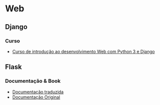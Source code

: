 # Web

## Django
### Curso
* [Curso de introdução ao desenvolvimento Web com Python 3 e Django](https://www.youtube.com/playlist?list=PLjv17QYEBJPpd6nI-MXpIa4qR7prKfPQz)

## Flask
### Documentação & Book
* [Documentação traduzida](https://github.com/nazarepiedady/flask-dc)
* [Documentação Original](https://flask.palletsprojects.com/en/2.0.x/)
 
